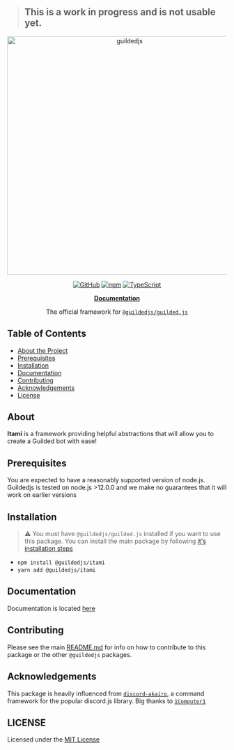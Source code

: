 > ## This is a work in progress and is not usable yet.

<div align="center">
<img src="https://raw.githubusercontent.com/zaida04/guilded.js/main/static/itami-transparent.png" width="546" alt="guildedjs"/>

<p><a href="https://github.com/zaida04/guilded.js/blob/main/LICENSE"><img src="https://img.shields.io/github/license/guildedjs/guilded.js" alt="GitHub"></a>
<a href="https://www.npmjs.com/package/@guildedjs/itami"><img src="https://img.shields.io/npm/v/@guildedjs/itami?color=crimson&amp;logo=npm" alt="npm"></a>
<a href="https://github.com/zaida04/guilded.js/actions/workflows/typescript.yml"><img src="https://github.com/zaida04/guilded.js/actions/workflows/typescript.yml/badge.svg" alt="TypeScript"></a></p>

<p><a href="https://guilded.js.org/modules/itami.html"><b>Documentation</b></a></p>

The official framework for [`@guildedjs/guilded.js`](https://github.com/zaida04/guilded.js)
</div>

## Table of Contents
* [About the Project](#about)
* [Prerequisites](#prerequisites)
* [Installation](#installation)
* [Documentation](#documentation)
* [Contributing](#contributing)
* [Acknowledgements](#acknowledgements)
* [License](#LICENSING)

## About
**Itami** is a framework providing helpful abstractions that will allow you to create a Guilded bot with ease! 

## Prerequisites
You are expected to have a reasonably supported version of node.js. Guildedjs is tested on node.js >12.0.0 and we make no guarantees that it will work on earlier versions

## Installation
> ⚠️ You must have `@guildedjs/guilded.js` installed if you want to use this package. You can install the main package by following [it's installation steps](https://github.com/zaida04/guilded.js/tree/main/packages/guilded.js#installation)

- `npm install @guildedjs/itami`
- `yarn add @guildedjs/itami`

## Documentation
Documentation is located [here](https://guilded.js.org/modules/itami.html)

## Contributing
Please see the main [README.md](https://github.com/zaida04/guilded.js) for info on how to contribute to this package or the other `@guildedjs` packages.

## Acknowledgements
This package is heavily influenced from [`discord-akairo`](https://github.com/discord-akairo/discord-akairo), a command framework for the popular discord.js library. Big thanks to [`1Computer1`](https://github.com/1Computer1)

## LICENSE
Licensed under the [MIT License](https://github.com/zaida04/guilded.js/blob/main/LICENSE)